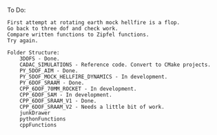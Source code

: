 
To Do:

	First attempt at rotating earth mock hellfire is a flop.
	Go back to three dof and check work.
	Compare written functions to Zipfel functions.
	Try again.

	Folder Structure:
		3DOFS - Done.
		CADAC_SIMULATIONS - Reference code. Convert to CMake projects.
		PY_5DOF_AIM - Done.
		PY_5DOF_MOCK_HELLFIRE_DYNAMICS - In development.
		PY_6DOF_SRAAM - Done.
		CPP_6DOF_70MM_ROCKET - In development.
		CPP_6DOF_SAM - In development.
		CPP_6DOF_SRAAM_V1 - Done.
		CPP_6DOF_SRAAM_V2 - Needs a little bit of work.
		junkDrawer
		pythonFunctions
		cppFunctions





















